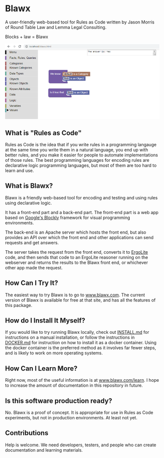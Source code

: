 # Blawx
A user-friendly web-based tool for Rules as Code written by Jason Morris of Round Table Law and Lemma Legal Consulting.

Blocks + law = Blawx

![Blawx Front End Screenshot](blawx_screenshot.PNG)

## What is "Rules as Code"
Rules as Code is the idea that if you write rules in a programming langauge at the same time you write them in a natural language,
you end up with better rules, and you make it easier for people to automate implementations of those rules. The best programming
languages for encoding rules are declarative logic programming languages, but most of them are too hard to learn and use.

## What is Blawx?
Blawx is a friendly web-based tool for encoding and testing and using rules using declarative logic.

It has a front-end part and a back-end part. The front-end part is a web app based on 
[Google's Blockly](https://github.com/google/blockly) framework for visual
programming environments.

The back-end is an Apache server which hosts the front end, but also provides an API over which the front end and other applications
can send requests and get answers.

The server takes the request from the front end, converts it to [ErgoLite](http://flora.sourceforge.net/) code, and then 
sends that code to an ErgoLite reasoner
running on the webserver and returns
the results to the Blawx front end, or whichever other app made the request.

## How Can I Try It?
The easiest way to try Blawx is to go to www.blawx.com. The current version of Blawx is available for free at that site, and has all
the features of this package.

## How do I Install It Myself?
If you would like to try running Blawx locally, check out [INSTALL.md](INSTALL.md) for instructions on a manual installation,
or follow the instructions in [DOCKER.md](DOCKER.md) for instruction on how to install it as a docker container. Using the docker
container is the preferred method as it involves far fewer steps, and is likely to work on more operating systems.

## How Can I Learn More?
Right now, most of the useful information is at www.blawx.com/learn. I hope to increase the amount of documentation in this repository
in future.

## Is this software production ready?
No. Blawx is a proof of concept. It is appropriate for use in Rules as Code experiments, but not in production environments.
At least not yet.

## Contributions
Help is welcome. We need developers, testers, and people who can create documentation and learning materials.
